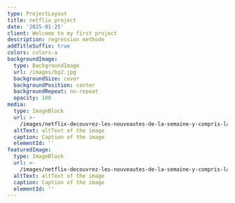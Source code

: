 ```yaml
---
type: ProjectLayout
title: netflix project
date: '2025-01-25'
client: Welcome to my first project
description: regression methode
addTitleSuffix: true
colors: colors-a
backgroundImage:
  type: BackgroundImage
  url: /images/bg2.jpg
  backgroundSize: cover
  backgroundPosition: center
  backgroundRepeat: no-repeat
  opacity: 100
media:
  type: ImageBlock
  url: >-
    /images/netflix-decouvrez-les-nouveautes-de-la-semaine-y-compris-la-tant-attendue-suite-dun-immense-succes-750x410.jpg
  altText: altText of the image
  caption: Caption of the image
  elementId: ''
featuredImage:
  type: ImageBlock
  url: >-
    /images/netflix-decouvrez-les-nouveautes-de-la-semaine-y-compris-la-tant-attendue-suite-dun-immense-succes-750x410.jpg
  altText: altText of the image
  caption: Caption of the image
  elementId: ''
---
```

